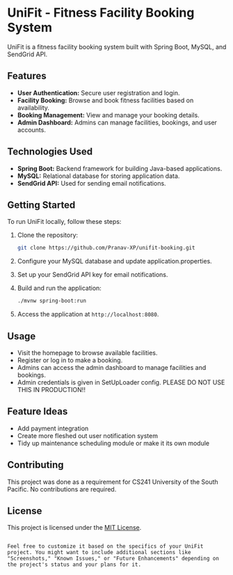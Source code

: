 # UniFit - Fitness Facility Booking System

UniFit is a fitness facility booking system built with Spring Boot, MySQL, and SendGrid API.

## Features

- **User Authentication:** Secure user registration and login.
- **Facility Booking:** Browse and book fitness facilities based on availability.
- **Booking Management:** View and manage your booking details.
- **Admin Dashboard:** Admins can manage facilities, bookings, and user accounts.

## Technologies Used

- **Spring Boot:** Backend framework for building Java-based applications.
- **MySQL:** Relational database for storing application data.
- **SendGrid API:** Used for sending email notifications.

## Getting Started

To run UniFit locally, follow these steps:

1. Clone the repository:
   ```bash
   git clone https://github.com/Pranav-XP/unifit-booking.git
   ```

2. Configure your MySQL database and update application.properties.

3. Set up your SendGrid API key for email notifications.

4. Build and run the application:
   ```bash
   ./mvnw spring-boot:run
   ```

5. Access the application at `http://localhost:8080`.

## Usage

- Visit the homepage to browse available facilities.
- Register or log in to make a booking.
- Admins can access the admin dashboard to manage facilities and bookings.
- Admin credentials is given in SetUpLoader config. PLEASE DO NOT USE THIS IN PRODUCTION!!

## Feature Ideas
- Add payment integration
- Create more fleshed out user notification system
- Tidy up maintenance scheduling module or make it its own module

## Contributing

This project was done as a requirement for CS241 University of the South Pacific. No contributions are required.

## License

This project is licensed under the [MIT License](LICENSE).

```

Feel free to customize it based on the specifics of your UniFit project. You might want to include additional sections like "Screenshots," "Known Issues," or "Future Enhancements" depending on the project's status and your plans for it.